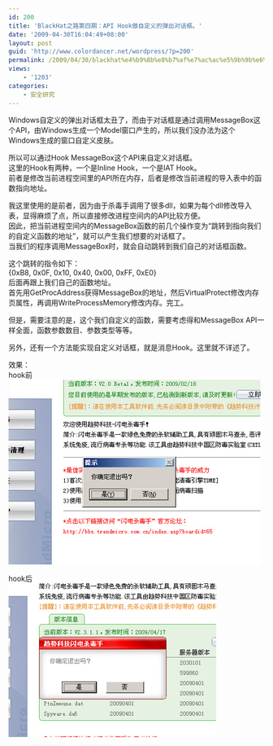 ```yaml
---
id: 200
title: 'BlackHat之路第四期：API Hook做自定义的弹出对话框。'
date: '2009-04-30T16:04:49+08:00'
layout: post
guid: 'http://www.colordancer.net/wordpress/?p=200'
permalink: /2009/04/30/blackhat%e4%b9%8b%e8%b7%af%e7%ac%ac%e5%9b%9b%e6%9c%9f%ef%bc%9aapi-hook%e5%81%9a%e8%87%aa%e5%ae%9a%e4%b9%89%e7%9a%84%e5%bc%b9%e5%87%ba%e5%af%b9%e8%af%9d%e6%a1%86%e3%80%82/
views:
    - '1203'
categories:
    - 安全研究
---
```


Windows自定义的弹出对话框太丑了，而由于对话框是通过调用MessageBox这个API，由Windows生成一个Model窗口产生的，所以我们没办法为这个Windows生成的窗口自定义皮肤。

所以可以通过Hook MessageBox这个API来自定义对话框。  
这里的Hook有两种，一个是Inline Hook，一个是IAT Hook。  
前者是修改当前进程空间里的API所在内存，后者是修改当前进程的导入表中的函数指向地址。  
  
我这里使用的是前者，因为由于杀毒手调用了很多dll，如果为每个dll修改导入表，显得麻烦了点，所以直接修改进程空间内的API比较方便。  
因此，把当前进程空间内的MessageBox函数的前几个操作变为“跳转到指向我们的自定义函数的地址”，就可以产生我们想要的对话框了。  
当我们的程序调用MessageBox时，就会自动跳转到我们自己的对话框函数。

这个跳转的指令如下：  
{0xB8, 0x0F, 0x10, 0x40, 0x00, 0xFF, 0xE0}  
后面再跟上我们自己的函数地址。  
首先用GetProcAddress获得MessageBox的地址，然后VirtualProtect修改内存页属性，再调用WriteProcessMemory修改内存。完工。

但是，需要注意的是，这个我们自定义的函数，需要考虑得和MessageBox API一样全面，函数参数数目、参数类型等等。

另外，还有一个方法能实现自定义对话框，就是消息Hook。这里就不详述了。

效果：  
hook前  
![](/images/attachments/month_0904/y200943016333.jpg)

hook后  
![](/images/attachments/month_0904/m200943016342.jpg)